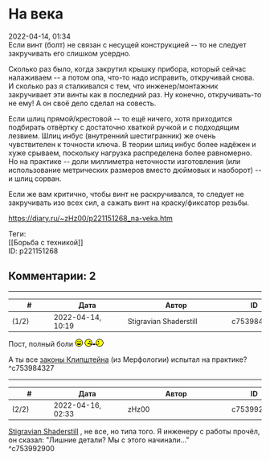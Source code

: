 На века
=======

  
2022-04-14, 01:34  
 Если винт (болт) не связан с несущей конструкцией -- то не следует закручивать его слишком усердно.   
   
 Сколько раз было, когда закрутил крышку прибора, который сейчас налаживаем -- а потом опа, что-то надо исправить, откручивай снова.   
 И сколько раз я сталкивался с тем, что инженер/монтажник закручивает эти винты как в последний раз. Ну конечно, откручивать-то не ему! А он своё дело сделал на совесть.   
   
 Если шлиц прямой/крестовой -- то ещё ничего, хотя приходится подбирать отвёртку с достаточно хваткой ручкой и с подходящим лезвием. Шлиц инбус (внутренний шестигранник) же очень чувствителен к точности ключа. В теории шлиц инбус более надёжен и хуже срываем, поскольку нагрузка распределена более равномерно. Но на практике -- доли миллиметра неточности изготовления (или использование метрических размеров вместо дюймовых и наоборот) -- и шлиц сорван.   
   
 Если же вам критично, чтобы винт не раскручивался, то следует не закручивать изо всех сил, а сажать винт на краску/фиксатор резьбы.   
  
<https://diary.ru/~zHz00/p221151268_na-veka.htm>  
  
Теги:  
[[Борьба с техникой]]  
ID: p221151268  


Комментарии: 2
--------------

  


---



|         #         |              Дата              |                     Автор                     |           ID           |
| --- | --- | --- | --- |
| (1/2) | 2022-04-14, 10:19 | Stigravian Shaderstill | c753984327 |

  
 Пост, полный боли ![:laugh:](pics/1126.gif) ![:friend:](pics/1362.gif)   
   
 А ты все  [законы Клипштейна](http://www.c-cafe.ru/words/172/17109.php)  (из Мерфологии) испытал на практике?   
 ^c753984327

---



|         #         |              Дата              |                     Автор                     |           ID           |
| --- | --- | --- | --- |
| (2/2) | 2022-04-16, 02:33 | zHz00 | c753992900 |

  
  [Stigravian Shaderstill](https://stigravian.diary.ru "Science, Death, Rock-n-Roll")  , не все, но типа того. Я инженеру с работы прочёл, он сказал: "Лишние детали? Мы с этого начинали..."   
 ^c753992900